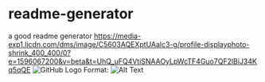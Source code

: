 # readme-generator
a good readme generator
https://media-exp1.licdn.com/dms/image/C5603AQEXptUAalc3-g/profile-displayphoto-shrink_400_400/0?e=1596067200&v=beta&t=UhQ_uFQ4VtiSNAAOyLpWcTF4Guo7QF2lBiJ34Kq5qQE
![GitHub Logo](/images/logo.png)
Format: ![Alt Text](url)
